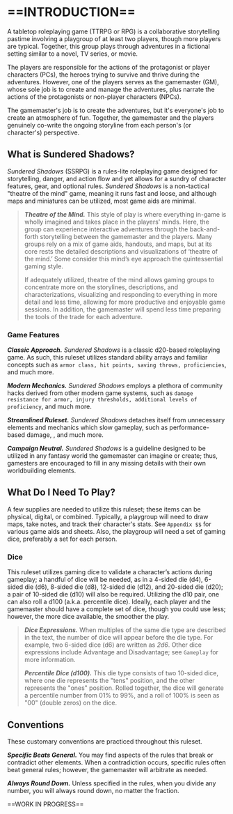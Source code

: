 # ==INTRODUCTION==

A tabletop roleplaying game (TTRPG or RPG) is a collaborative storytelling pastime involving a playgroup of at least two players, though more players are typical. Together, this group plays through adventures in a fictional setting similar to a novel, TV series, or movie.

The players are responsible for the actions of the protagonist or player characters (PCs), the heroes trying to survive and thrive during the adventures. However, one of the players serves as the gamemaster (GM), whose sole job is to create and manage the adventures, plus narrate the actions of the protagonists or non-player characters (NPCs).

The gamemaster's job is to create the adventures, but it's everyone's job to create an atmosphere of fun. Together, the gamemaster and the players genuinely co-write the ongoing storyline from each person's (or character's) perspective.

## What is Sundered Shadows?

*Sundered Shadows* (SSRPG) is a rules-lite roleplaying game designed for storytelling, danger, and action flow and yet allows for a sundry of character features, gear, and optional rules. *Sundered Shadows* is a non-tactical "theatre of the mind" game, meaning it runs fast and loose, and although maps and miniatures can be utilized, most game aids are minimal.

>  ***Theatre of the Mind.*** This style of play is where everything in-game is wholly imagined and takes place in the players' minds. Here, the group can experience interactive adventures through the back-and-forth storytelling between the gamemaster and the players. Many groups rely on a mix of game aids, handouts, and maps, but at its core rests the detailed descriptions and visualizations of ‘theatre of the mind.’ Some consider this mind’s eye approach the quintessential gaming style.
>
> If adequately utilized, theatre of the mind allows gaming groups to concentrate more on the storylines, descriptions, and characterizations, visualizing and responding to everything in more detail and less time, allowing for more productive and enjoyable game sessions. In addition, the gamemaster will spend less time preparing the tools of the trade for each adventure.

### Game Features

***Classic Approach.*** *Sundered Shadows* is a classic d20-based roleplaying game. As such, this ruleset utilizes standard ability arrays and familiar concepts such as `armor class, hit points, saving throws, proficiencies`, and much more.

***Modern Mechanics.*** *Sundered Shadows* employs a plethora of community hacks derived from other modern game systems, such as `damage resistance for armor, injury thresholds, additional levels of proficiency`, and much more.

***Streamlined Ruleset.*** *Sundered Shadows* detaches itself from unnecessary elements and mechanics which slow gameplay, such as performance-based damage, <!--Add more Streamlines here-->, and much more.

***Campaign Neutral.*** *Sundered Shadows* is a guideline designed to be utilized in any fantasy world the gamemaster can imagine or create; thus, gamesters are encouraged to fill in any missing details with their own worldbuilding elements.

## What Do I Need To Play?

A few supplies are needed to utilize this ruleset; these items can be physical, digital, or combined. Typically, a playgroup will need to draw maps, take notes, and track their character's stats. See `Appendix $$` for various game aids and sheets. Also, the playgroup will need a set of gaming dice, preferably a set for each person.

### Dice

This ruleset utilizes gaming dice to validate a character’s actions during gameplay; a handful of dice will be needed, as in a 4-sided die (d4), 6-sided die (d6), 8-sided die (d8), 12-sided die (d12), and 20-sided die (d20); a pair of 10-sided die (d10) will also be required. Utilizing the d10 pair, one can also roll a d100 (a.k.a. percentile dice). Ideally, each player and the gamemaster should have a complete set of dice, though you could use less; however, the more dice available, the smoother the play.

> ***Dice Expressions.*** When multiples of the same die type are described in the text, the number of dice will appear before the die type. For example, two 6-sided dice (d6) are written as *2d6*. Other dice expressions include Advantage and Disadvantage; see `Gameplay` for more information.
>
> ***Percentile Dice (d100).*** This die type consists of two 10-sided dice, where one die represents the "tens" position, and the other represents the "ones" position. Rolled together, the dice will generate a percentile number from 01% to 99%, and a roll of 100% is seen as "00" (double zeros) on the dice.

## Conventions

These customary conventions are practiced throughout this ruleset.

***Specific Beats General.*** You may find aspects of the rules that break or contradict other elements. When a contradiction occurs, specific rules often beat general rules; however, the gamemaster will arbitrate as needed.

***Always Round Down.*** Unless specified in the rules, when you divide any number, you will always round down, no matter the fraction.

<!--Add Conventions here-->

==WORK IN PROGRESS==
